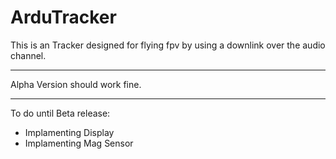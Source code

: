 # ArduTracker

This is an Tracker designed for flying fpv by using a downlink over the audio channel.
******
Alpha Version should work fine.
******
To do until Beta release:
- Implamenting Display
- Implamenting Mag Sensor
